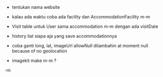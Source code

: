 - tentukan nama website

- kalau ada waktu coba ada facility dan AccommodationFacility m-m

- Visit table untuk User sama accommodation m-m dengan ada visitDate

- history liat siapa aja yang save accommodationnya

- coba ganti long, lat, imageUrl allowNull ditambahin at moment null because of no geolocation

- imagekit make m-m ?

-m
